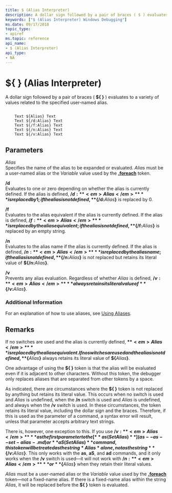 ```yaml
---
title: $ (Alias Interpreter)
description: A dollar sign followed by a pair of braces ( $ ) evaluates to a variety of values related to the specified user-named alias.
keywords: ["$ (Alias Interpreter) Windows Debugging"]
ms.date: 09/17/2018
topic_type:
- apiref
ms.topic: reference
api_name:
- $ (Alias Interpreter)
api_type:
- NA
---
```


# ${ } (Alias Interpreter)


A dollar sign followed by a pair of braces ( **${ }** ) evaluates to a variety of values related to the specified user-named alias.

```dbgcmd

    Text ${Alias} Text 
    Text ${/d:Alias} Text 
    Text ${/f:Alias} Text 
    Text ${/n:Alias} Text 
    Text ${/v:Alias} Text 
```

## <span id="ddk_token_alias_interpreter_dbg"></span><span id="DDK_TOKEN_ALIAS_INTERPRETER_DBG"></span>Parameters


<span id="Alias"></span><span id="alias"></span><span id="ALIAS"></span>*Alias*  
Specifies the name of the alias to be expanded or evaluated. *Alias* must be a user-named alias or the *Variable* value used by the [**.foreach**](-foreach.md) token.

<span id="_d"></span><span id="_D"></span>**/d**  
Evaluates to one or zero depending on whether the alias is currently defined. If the alias is defined, **${/d:**<em>Alias</em>**}** is replaced by 1; if the alias is not defined, **${/d:**<em>Alias</em>**}** is replaced by 0.

<span id="_f"></span><span id="_F"></span>**/f**  
Evaluates to the alias equivalent if the alias is currently defined. If the alias is defined, **${/f:**<em>Alias</em>**}** is replaced by the alias equivalent; if the alias is not defined, **${/f:**<em>Alias</em>**}** is replaced by an empty string.

<span id="_n"></span><span id="_N"></span>**/n**  
Evaluates to the alias name if the alias is currently defined. If the alias is defined, **${/n:**<em>Alias</em>**}** is replaced by the alias name; if the alias is not defined, **${/n:**<em>Alias</em>**}** is not replaced but retains its literal value of **${/n:**<em>Alias</em>**}**.

<span id="_v"></span><span id="_V"></span>**/v**  
Prevents any alias evaluation. Regardless of whether *Alias* is defined, **${/v:**<em>Alias</em>**}** always retains its literal value of **${/v:**<em>Alias</em>**}**.

### <span id="Additional_Information"></span><span id="additional_information"></span><span id="ADDITIONAL_INFORMATION"></span>Additional Information

For an explanation of how to use aliases, see [Using Aliases](using-aliases.md).

## Remarks

If no switches are used and the alias is currently defined, **${**<em>Alias</em>**}** is replaced by the alias equivalent. If no switches are used and the alias is not defined, **${**<em>Alias</em>**}** always retains its literal value of **${**<em>Alias</em>**}**.

One advantage of using the **${ }** token is that the alias will be evaluated even if it is adjacent to other characters. Without this token, the debugger only replaces aliases that are separated from other tokens by a space.

As indicated, there are circumstances where the **${ }** token is not replaced by anything but retains its literal value. This occurs when no switch is used and *Alias* is undefined, when the **/n** switch is used and *Alias* is undefined, and always when the **/v** switch is used. In these circumstances, the token retains its literal value, including the dollar sign and the braces. Therefore, if this is used as the parameter of a command, a syntax error will result, unless that parameter accepts arbitrary text strings.

There is, however, one exception to this. If you use **${/v:**<em>Alias</em>**}** as the first parameter to the [**as (Set Alias)**](as--as--set-alias-.md) or **aS (Set Alias)** command, this token will be treated as the string *Alias* alone, not as the string **${/v:**<em>Alias</em>**}**. This only works with the **as**, **aS**, and **ad** commands, and it only works when the **/v** switch is used—it will not work with **${/n:**<em>Alias</em>**}** or **${**<em>Alias</em>**}** when they retain their literal values.

*Alias* must be a user-named alias or the *Variable* value used by the [**.foreach**](-foreach.md) token—not a fixed-name alias. If there is a fixed-name alias within the string *Alias*, it will be replaced before the **${ }** token is evaluated.

 

 





